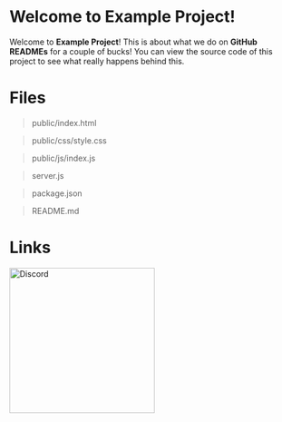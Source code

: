 # Welcome to Example Project!

Welcome to **Example Project**! This is about what we do on **GitHub READMEs** for a couple of bucks! You can view the source code of this project to see what really happens behind this.

# Files

> public/index.html

> public/css/style.css

> public/js/index.js

> server.js

> package.json

> README.md

# Links

<a href="https://discord.gg/ERg2DeKT8Y"><img src="https://img.shields.io/discord/806516619676221500?label=Discord" width="256" alt="Discord" /></a>
